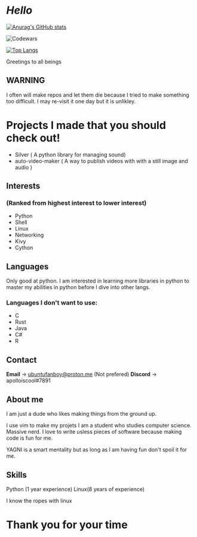# *Hello*


[![Anurag's GitHub stats](https://github-readme-stats.vercel.app/api?username=Ubuntufanboy)](https://github.com/anuraghazra/github-readme-stats)

![Codewars](https://img.shields.io/badge/Codewars-B1361E?style=for-the-badge&logo=codewars&logoColor=grey)

[![Top Langs](https://github-readme-stats.vercel.app/api/top-langs/?username=Ubuntufanboy)](https://github.com/anuraghazra/github-readme-stats)

Greetings to all beings


## WARNING

I often will make repos and let them die because I tried to make something too difficult. I may re-visit it one day but it is unlikley. 

# Projects I made that you should check out!

- Silver ( A python library for managing sound)
- auto-video-maker ( A way to publish videos with with a still image and audio )

## Interests
### (Ranked from highest interest to lower interest)

- Python
- Shell
- Linux
- Networking
- Kivy
- Cython

## Languages

Only good at python. I am interested in learning more libraries in python to master my abilities in python before I dive into other langs. 

### Languages I don't want to use:

- C
- Rust
- Java
- C#
- R

## Contact

**Email** -> ubuntufanboy@proton.me (Not prefered)
**Discord** -> apolloiscool#7891


## About me

I am just a dude who likes making things from the ground up.

I use vim to make my projets I am a student who studies computer science. Massive nerd. I love to write usless pieces of software because making code is fun for me. 

YAGNI is a smart mentality but as long as I am having fun don't spoil it for me. 

## Skills 

Python (1 year experience)
Linux(8 years of experience)

I know the ropes with linux

# Thank you for your time

